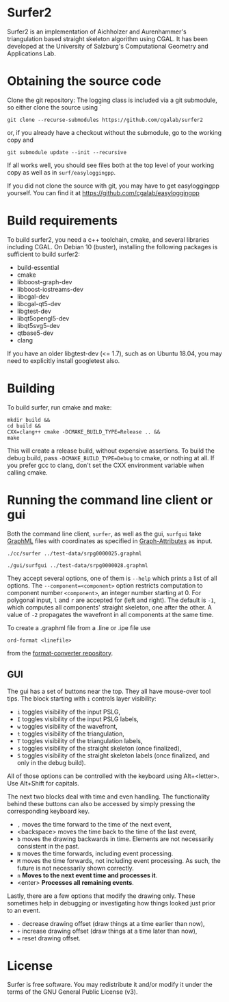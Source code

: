 # Surfer2

Surfer2 is an implementation of Aichholzer and Aurenhammer's triangulation
based straight skeleton algorithm using CGAL.  It has been developed at
the University of Salzburg's Computational Geometry and Applications Lab.

# Obtaining the source code

Clone the git repository:
The logging class is included via a git submodule, so either clone the source
using `

    git clone --recurse-submodules https://github.com/cgalab/surfer2

or, if you already have a checkout without the submodule, go to the working copy and

    git submodule update --init --recursive

If all works well, you should see files both at the top level of your working copy as well as in `surf/easyloggingpp`.

If you did not clone the source with git, you may have to get easyloggingpp yourself.  You can find it at
https://github.com/cgalab/easyloggingpp

# Build requirements

To build surfer2, you need a c++ toolchain, cmake, and several libraries including CGAL.
On Debian 10 (buster), installing the following packages is sufficient to build surfer2:

  * build-essential
  * cmake
  * libboost-graph-dev
  * libboost-iostreams-dev
  * libcgal-dev
  * libcgal-qt5-dev
  * libgtest-dev
  * libqt5opengl5-dev
  * libqt5svg5-dev
  * qtbase5-dev
  * clang

If you have an older libgtest-dev (<= 1.7), such as on Ubuntu 18.04, you may need to explicitly install googletest also.

# Building

To build surfer, run cmake and make:

    mkdir build &&
    cd build &&
    CXX=clang++ cmake -DCMAKE_BUILD_TYPE=Release .. &&
    make

This will create a release build, without expensive assertions.  To build the debug build,
pass `-DCMAKE_BUILD_TYPE=Debug` to cmake, or nothing at all.  If you prefer gcc to clang, don't set
the CXX environment variable when calling cmake.

# Running the command line client or gui

Both the command line client, `surfer`, as well as the gui, `surfgui` take
[GraphML][graphml] files with coordinates as specified in
[Graph-Attributes][graph-attributes] as input.

    ./cc/surfer ../test-data/srpg0000025.graphml

    ./gui/surfgui ../test-data/srpg0000028.graphml


They accept several options, one of them is `--help` which prints a list of all
options.  The `--component=<component>` option restricts computation to
component number `<component>`, an integer number starting at 0.  For polygonal
input, `l` and `r` are accepted for (left and right).  The default is `-1`, which
computes all components' straight skeleton, one after the other.  A value of `-2`
propagates the wavefront in all components at the same time.

To create a .graphml file from a .line or .ipe file use

    ord-format <linefile>

from the [format-converter repository][format-converter].

[graphml]: http://graphml.graphdrawing.org/
[format-converter]: https://github.com/cgalab/format-converter
[graph-attributes]: https://github.com/cgalab/format-converter/blob/master/GRAPH-ATTRIBUTES.md

## GUI

The gui has a set of buttons near the top.  They all have mouse-over tool tips.
The block starting with `i` controls layer visibility:

 * `i` toggles visibility of the input PSLG,
 * `I` toggles visibility of the input PSLG labels,
 * `w` toggles visibility of the wavefront,
 * `t` toggles visibility of the triangulation,
 * `T` toggles visibility of the triangulation labels,
 * `s` toggles visibility of the straight skeleton (once finalized),
 * `S` toggles visibility of the straight skeleton labels (once finalized, and only in the debug build).

All of those options can be controlled with the keyboard using Alt+&lt;letter&gt;.  Use Alt+Shift for capitals.

The next two blocks deal with time and even handling.  The functionality behind
these buttons can also be accessed by simply pressing the corresponding keyboard key.

 * `,` moves the time forward to the time of the next event,
 * &lt;backspace&gt; moves the time back to the time of the last event,
 * `b` moves the drawing backwards in time.  Elements are not necessarily consistent in the past.
 * `N` moves the time forwards, including event processing.
 * `M` moves the time forwards, not including event processing.  As such, the future is not necessarily shown correctly.
 * `n` **Moves to the next event time and processes it**.
 * &lt;enter&gt; **Processes all remaining events**.

Lastly, there are a few options that modify the drawing only.  These sometimes help in debugging or investigating how things looked just prior to an event.

 * `-` decrease drawing offset (draw things at a time earlier than now),
 * `+` increase drawing offset (draw things at a time later than now),
 * `=` reset drawing offset.

# License

Surfer is free software.  You may redistribute it and/or modify
it under the terms of the GNU General Public License (v3).
